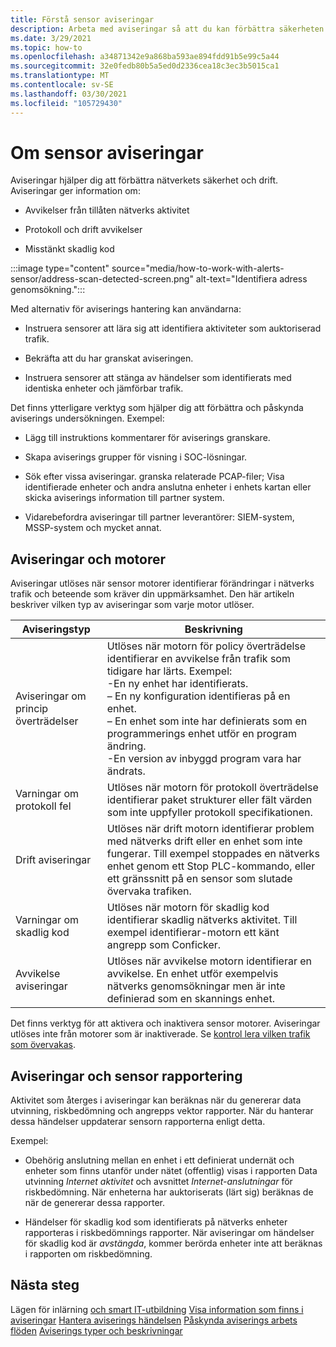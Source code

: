 ```yaml
---
title: Förstå sensor aviseringar
description: Arbeta med aviseringar så att du kan förbättra säkerheten och driften i nätverket.
ms.date: 3/29/2021
ms.topic: how-to
ms.openlocfilehash: a34871342e9a868ba593ae894fdd91b5e99c5a44
ms.sourcegitcommit: 32e0fedb80b5a5ed0d2336cea18c3ec3b5015ca1
ms.translationtype: MT
ms.contentlocale: sv-SE
ms.lasthandoff: 03/30/2021
ms.locfileid: "105729430"
---
```

# <a name="about-sensor-alerts"></a>Om sensor aviseringar

Aviseringar hjälper dig att förbättra nätverkets säkerhet och drift. Aviseringar ger information om:

- Avvikelser från tillåten nätverks aktivitet

- Protokoll och drift avvikelser

- Misstänkt skadlig kod

:::image type="content" source="media/how-to-work-with-alerts-sensor/address-scan-detected-screen.png" alt-text="Identifiera adress genomsökning.":::

Med alternativ för aviserings hantering kan användarna:

- Instruera sensorer att lära sig att identifiera aktiviteter som auktoriserad trafik.

- Bekräfta att du har granskat aviseringen.

- Instruera sensorer att stänga av händelser som identifierats med identiska enheter och jämförbar trafik.

Det finns ytterligare verktyg som hjälper dig att förbättra och påskynda aviserings undersökningen. Exempel:

  - Lägg till instruktions kommentarer för aviserings granskare.

  - Skapa aviserings grupper för visning i SOC-lösningar. 

  - Sök efter vissa aviseringar. granska relaterade PCAP-filer; Visa identifierade enheter och andra anslutna enheter i enhets kartan eller skicka aviserings information till partner system.

  - Vidarebefordra aviseringar till partner leverantörer: SIEM-system, MSSP-system och mycket annat.

## <a name="alerts-and-engines"></a>Aviseringar och motorer

Aviseringar utlöses när sensor motorer identifierar förändringar i nätverks trafik och beteende som kräver din uppmärksamhet. Den här artikeln beskriver vilken typ av aviseringar som varje motor utlöser.

| Aviseringstyp | Beskrivning |
|-|-|
| Aviseringar om princip överträdelser | Utlöses när motorn för policy överträdelse identifierar en avvikelse från trafik som tidigare har lärts. Exempel: <br /> -En ny enhet har identifierats.  <br /> – En ny konfiguration identifieras på en enhet. <br /> – En enhet som inte har definierats som en programmerings enhet utför en program ändring. <br /> -En version av inbyggd program vara har ändrats. |
| Varningar om protokoll fel | Utlöses när motorn för protokoll överträdelse identifierar paket strukturer eller fält värden som inte uppfyller protokoll specifikationen. | 
| Drift aviseringar | Utlöses när drift motorn identifierar problem med nätverks drift eller en enhet som inte fungerar. Till exempel stoppades en nätverks enhet genom ett Stop PLC-kommando, eller ett gränssnitt på en sensor som slutade övervaka trafiken. |
| Varningar om skadlig kod | Utlöses när motorn för skadlig kod identifierar skadlig nätverks aktivitet. Till exempel identifierar-motorn ett känt angrepp som Conficker. |
| Avvikelse aviseringar | Utlöses när avvikelse motorn identifierar en avvikelse. En enhet utför exempelvis nätverks genomsökningar men är inte definierad som en skannings enhet. |

Det finns verktyg för att aktivera och inaktivera sensor motorer. Aviseringar utlöses inte från motorer som är inaktiverade. Se [kontrol lera vilken trafik som övervakas](how-to-control-what-traffic-is-monitored.md).

## <a name="alerts-and-sensor-reporting"></a>Aviseringar och sensor rapportering

Aktivitet som återges i aviseringar kan beräknas när du genererar data utvinning, riskbedömning och angrepps vektor rapporter. När du hanterar dessa händelser uppdaterar sensorn rapporterna enligt detta.

Exempel:

  - Obehörig anslutning mellan en enhet i ett definierat undernät och enheter som finns utanför under nätet (offentlig) visas i rapporten Data utvinning *Internet aktivitet* och avsnittet *Internet-anslutningar* för riskbedömning. När enheterna har auktoriserats (lärt sig) beräknas de när de genererar dessa rapporter.

  - Händelser för skadlig kod som identifierats på nätverks enheter rapporteras i riskbedömnings rapporter. När aviseringar om händelser för skadlig kod är *avstängda*, kommer berörda enheter inte att beräknas i rapporten om riskbedömning.

## <a name="next-steps"></a>Nästa steg

Lägen för inlärning [och smart IT-utbildning](how-to-control-what-traffic-is-monitored.md#learning-and-smart-it-learning-modes) 
 [Visa information som finns i aviseringar](how-to-view-information-provided-in-alerts.md) 
 [Hantera aviserings händelsen](how-to-manage-the-alert-event.md) 
 [Påskynda aviserings arbets flöden](how-to-accelerate-alert-incident-response.md) 
 [Aviserings typer och beskrivningar](alert-engine-messages.md)
